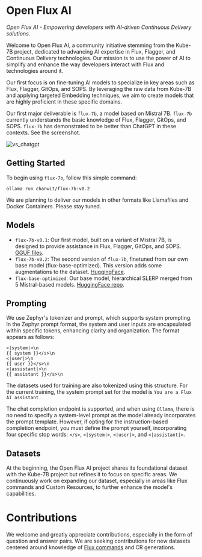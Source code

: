 # Open Flux AI

_Open Flux AI - Empowering developers with AI-driven Continuous Delivery solutions._

Welcome to Open Flux AI, a community initiative stemming from the Kube-7B project, 
dedicated to advancing AI expertise in Flux, Flagger, and Continuous Delivery technologies.
Our mission is to use the power of AI to simplify and enhance the way developers interact with Flux and technologies around it.

Our first focus is on fine-tuning AI models to specialize in key areas such as Flux, Flagger, GitOps, and SOPS.
By leveraging the raw data from Kube-7B and applying targeted Embedding techniques, we aim to create models that are highly proficient in these specific domains.

Our first major deliverable is `flux-7b`, a model based on Mistral 7B. `flux-7b` currently understands the basic knowledge of Flux, Flagger, GitOps, and SOPS.
`flux-7b` has demonstrated to be better than ChatGPT in these contexts. See the screenshot.

![vs_chatgpt](https://github.com/chanwit/open-flux-ai/assets/10666/5c2bf254-a1a6-4fde-9b24-8c3fbcda268c)

## Getting Started

To begin using `flux-7b`, follow this simple command:

```
ollama run chanwit/flux-7b:v0.2
```

We are planning to deliver our models in other formats like Llamafiles and Docker Containers. Please stay tuned.

## Models

  * `flux-7b-v0.1`: Our first model, built on a variant of Mistral 7B, is designed to provide assistance in Flux, Flagger, GitOps, and SOPS. [GGUF files](https://hf.co/chanwit/flux-7b-v0.1-gguf/tree/main).
  * `flux-7b-v0.2`: The second version of `flux-7b`, finetuned from our own base model (flux-base-optimized). This version adds some augmentations to the dataset. [HuggingFace](https://hf.co/chanwit/flux-7b-v0.2-gguf/tree/main).
  * `flux-base-optimized`: Our base model, hierarchical SLERP merged from 5 Mistral-based models. [HuggingFace repo](https://hf.co/chanwit/flux-base-optimized).

## Prompting

We use Zephyr's tokenizer and prompt, which supports system prompting. In the Zephyr prompt format, the system and user inputs are encapsulated within specific tokens, enhancing clarity and organization. The format appears as follows:

```
<|system|>\n
{{ system }}</s>\n
<|user|>\n
{{ user }}</s>\n
<|assistant|>\n
{{ assistant }}</s>\n
```

The datasets used for training are also tokenized using this structure. For the current training, the system prompt set for the model is `You are a Flux AI assistant.`

The chat completion endpoint is supported, and when using `Ollama`, there is no need to specify a system-level prompt as the model already incorporates the prompt template. However, if opting for the instruction-based completion endpoint, you must define the prompt yourself, incorporating four specific stop words:
`</s>`, `<|system|>`, `<|user|>`, and `<|assistant|>`.

## Datasets

At the beginning, the Open Flux AI project shares its foundational dataset with the Kube-7B project but refines it to focus on specific areas.
We continuously work on expanding our dataset, especially in areas like Flux commands and Custom Resources, to further enhance the model's capabilities.

# Contributions

We welcome and greatly appreciate contributions, especially in the form of question and answer pairs.
We are seeking contributions for new datasets centered around knowledge of [Flux commands](https://github.com/chanwit/open-flux-ai/blob/main/datasets/README.md) and CR generations.
